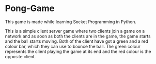# Pong-Game
This game is made while learning Socket Programming in Python.

This is a simple client server game where two clients join a game on a network and as soon as both the clients are in the game, the game starts and the ball starts moving.
Both of the client have got a green and a red colour bar, which they can use to bounce the ball. The green colour represents the client playing the game at its end and the red colour
is the opposite client.

